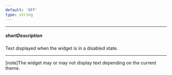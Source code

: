 ```yaml
---
default: 'OFF'
type: string
---
```

---
##### shortDescription
Text displayed when the widget is in a disabled state.

---
[note]The widget may or may not display text depending on the current theme.